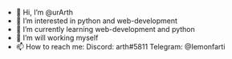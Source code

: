 - 👋 Hi, I’m @urArth
- 👀 I’m interested in python and web-development
- 🌱 I’m currently learning web-development and python
- 💞️ I’m will working myself 
- 📫 How to reach me:
Discord: arth#5811
Telegram: @Iemonfarti
<!---
urArth/urArth is a ✨ special ✨ repository because its `README.md` (this file) appears on your GitHub profile.
You can click the Preview link to take a look at your changes.
--->
